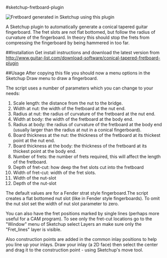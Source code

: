 #sketchup-fretboard-plugin

![Fretboard generated in Sketchup using this plugin](http://www.guitar-list.com/sites/default/files/styles/article-pic/public/gearpics/fretboard.JPG)

A Sketchup plugin to automatically generate a conical tapered guitar fingerboard. The fret slots are not flat bottomed, but follow the radius of curvature of the fingerboard. In theory this should stop the frets from compressing the fingerboard by being hammered in too far.

##Installation
Get install instructions and download the latest version from http://www.guitar-list.com/download-software/conical-tapered-fretboard-plugin


##Usage
After copying this file you should now a menu options in the Sketchup Draw menu to draw a fingerboard.

The script uses a number of parameters which you can change to your needs:

1. Scale length: the distance from the nut to the bridge.
2. Width at nut: the width of the fretboard at the nut end.
3. Radius at nut: the radius of curvature of the fretboard at the nut end.
4. Width at body: the width of the fretboard at the body end.
5. Radius at body: the radius of curvature of the fretboard at the body end (usually larger than the radius at nut in a conical fingerboard).
6. Board thickness at the nut: the thickness of the fretboard at its thickest point at the nut end.
7. Board thickness at the body: the thickness of the fretboard at its thickest point at the body end.
8. Number of frets: the number of frets required, this will affect the length of the fretboard.
9. Depth of fret-cut: how deep the fret slots cut into the fretboard
10. Width of fret-cut: width of the fret slots.
11. Width of the nut-slot
12. Depth of the nut-slot

The default values are for a Fender strat style fingerboard.The script creates a flat bottomed nut slot (like in Fender style fingerboards). To omit the nut slot set the width of nut slot parameter to zero.

You can also have the fret positions marked by single lines (perhaps more useful for a CAM program). 
To see only the fret-cut locations go to the "Window" menu of Sketchup select Layers an make sure only the "Fret_lines" layer is visible.
 
Also construction points are added in the common inlay positions to help you line up your inlays. Draw your inlay (a 2D face) then select the center and drag it to the construction point - using Sketchup's move tool.
